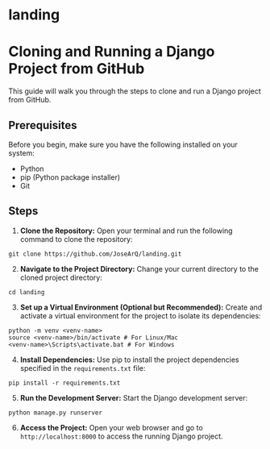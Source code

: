 # landing

# Cloning and Running a Django Project from GitHub

This guide will walk you through the steps to clone and run a Django project from GitHub.

## Prerequisites
Before you begin, make sure you have the following installed on your system:
- Python
- pip (Python package installer)
- Git

## Steps
1. **Clone the Repository:** Open your terminal and run the following command to clone the repository:

```git clone https://github.com/JoseArQ/landing.git```

2. **Navigate to the Project Directory:** Change your current directory to the cloned project directory:

```cd landing```

3. **Set up a Virtual Environment (Optional but Recommended):** Create and activate a virtual environment for the project to isolate its dependencies:

```
python -m venv <venv-name>
source <venv-name>/bin/activate # For Linux/Mac
<venv-name>\Scripts\activate.bat # For Windows
```

4. **Install Dependencies:** Use pip to install the project dependencies specified in the `requirements.txt` file:

```
pip install -r requirements.txt
```

5. **Run the Development Server:** Start the Django development server:

```
python manage.py runserver
```

6. **Access the Project:** Open your web browser and go to `http://localhost:8000` to access the running Django project.